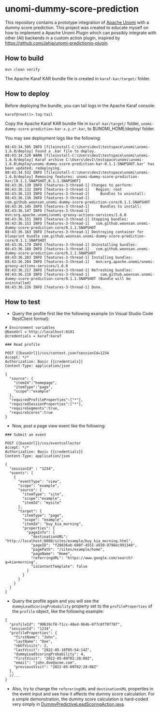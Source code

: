 # unomi-dummy-score-prediction

This repository contains a prototype integration of [Apache Unomi](https://unomi.apache.org/) with a dummy score prediction.
This project was created to educate myself on how to implement a Apache Unomi Plugin which can possibly integrate with other (AI) backends in a custom action plugin, inspired by https://github.com/Jahia/unomi-predictionio-plugin.

## How to build

```
mvn clean verify
```

The Apache Karaf KAR bundle file is created in `karaf-kar/target/` folder.

## How to deploy

Before deploying the bundle, you can tail logs in the Apache Karaf console:

```
karaf@root()> log:tail
```

Copy the Apache Karaf KAR bundle file in `karaf-kar/target/` folder, `unomi-dummy-score-prediction-kar-x.y.z*.kar`, to $UNOMI_HOME/deploy/ folder.

You may see deployment logs like the following:

```
08:43:34.505 INFO [fileinstall-C:\Users\dev1\testspace\unomi\unomi-1.6.0/deploy] Found a .kar file to deploy.
08:43:34.520 WARN [fileinstall-C:\Users\dev1\testspace\unomi\unomi-1.6.0/deploy] Karaf archive C:\Users\dev1\testspace\unomi\unomi-1.6.0\deploy\unomi-dummy-score-prediction-kar-0.1.1-SNAPSHOT.kar' has been updated; redeploying.
08:43:34.532 INFO [fileinstall-C:\Users\dev1\testspace\unomi\unomi-1.6.0/deploy] Removing features: unomi-dummy-score-prediction-kar/[0.1.1.SNAPSHOT,0.1.1.SNAPSHOT]
08:43:36.130 INFO [features-3-thread-1] Changes to perform:
08:43:36.132 INFO [features-3-thread-1]   Region: root
08:43:36.133 INFO [features-3-thread-1]     Bundles to uninstall:
08:43:36.136 INFO [features-3-thread-1]       com.github.woonsan.unomi-dummy-score-prediction-core/0.1.1.SNAPSHOT
08:43:36.145 INFO [features-3-thread-1]     Bundles to install:
08:43:36.147 INFO [features-3-thread-1]       mvn:org.apache.unomi/unomi-groovy-actions-services/1.6.0
08:43:36.151 INFO [features-3-thread-1] Stopping bundles:
08:43:36.153 INFO [features-3-thread-1]   com.github.woonsan.unomi-dummy-score-prediction-core/0.1.1.SNAPSHOT
08:43:36.163 INFO [features-3-thread-1] Destroying container for blueprint bundle com.github.woonsan.unomi-dummy-score-prediction-core/0.1.1.SNAPSHOT
08:43:36.178 INFO [features-3-thread-1] Uninstalling bundles:
08:43:36.180 INFO [features-3-thread-1]   com.github.woonsan.unomi-dummy-score-prediction-core/0.1.1.SNAPSHOT
08:43:36.203 INFO [features-3-thread-1] Installing bundles:
08:43:36.204 INFO [features-3-thread-1]   mvn:org.apache.unomi/unomi-groovy-actions-services/1.6.0
08:43:36.217 INFO [features-3-thread-1] Refreshing bundles:
08:43:36.218 INFO [features-3-thread-1]     com.github.woonsan.unomi-dummy-score-prediction-core/0.1.1.SNAPSHOT (Bundle will be uninstalled)
08:43:36.226 INFO [features-3-thread-1] Done.
```

## How to test

- Query the profile first like the following example (in Visual Studio Code RestClient format):

```
# Environment variables
@baseUrl = http://localhost:8181
@credentials = karaf:karaf

### Read profile

POST {{baseUrl}}/cxs/context.json?sessionId=1234
Accept: */*
Authorization: Basic {{credentials}}
Content-Type: application/json

{
  "source": {
    "itemId":"homepage",
    "itemType":"page",
    "scope":"example"
  },
  "requiredProfileProperties":["*"],
  "requiredSessionProperties":["*"],
  "requireSegments":true,
  "requireScores":true
}
```

- Now, post a page view event like the following:

```
### Submit an event

POST {{baseUrl}}/cxs/eventcollector
Accept: */*
Authorization: Basic {{credentials}}
Content-Type: application/json

{
  "sessionId" : "1234",
  "events": [
    {
      "eventType": "view",
      "scope": "example",
      "source": {
        "itemType": "site", 
        "scope":"example", 
        "itemId": "mysite" 
      },
      "target": {
        "itemType": "page",
        "scope": "example",
        "itemId": "buy_kia_morning",
        "properties": {
          "pageInfo": {
            "destinationURL": "http://localhost:8080/sites/example/buy_kia_morning.html",
            "pageID": "f20836ab-608f-4551-a930-9796ec991340",
            "pagePath": "/sites/example/home",
            "pageName": "Home",
            "referringURL": "https://www.google.com/search?q=kia+morning",
            "isContentTemplate": false
          }
        }
      }
    }
  ]
}
```

- Query the profile again and you will see the `dummyLeadScoringProbability` property set to the `profileProperties` of the `profile` object, like the following example:

```
{
  "profileId": "90639cf8-f1cc-48ed-964b-077c0f70f787",
  "sessionId": "1234",
  "profileProperties": {
    "firstName": "John",
    "lastName": "Doe",
    "nbOfVisits": 2,
    "lastVisit": "2022-05-10T05:54:14Z",
    "dummyLeadScoringProbability": 4,
    "firstVisit": "2022-05-09T02:28:08Z",
    "email": "john.doe@acme.com",
    "previousVisit": "2022-05-09T02:28:08Z"
  },
  //...
}
```

- Also, try to change the `refereringURL` and `destinationURL` properties in the event input and see how it affects the dummy score calculation.
  For a simple demonstration, the dummy score calculation is hard-coded very simply in [DummyPredictiveLeadScoringAction.java](/core/src/main/java/com/github/woonsan/unomi/dummyprediction/DummyPredictiveLeadScoringAction.java).

